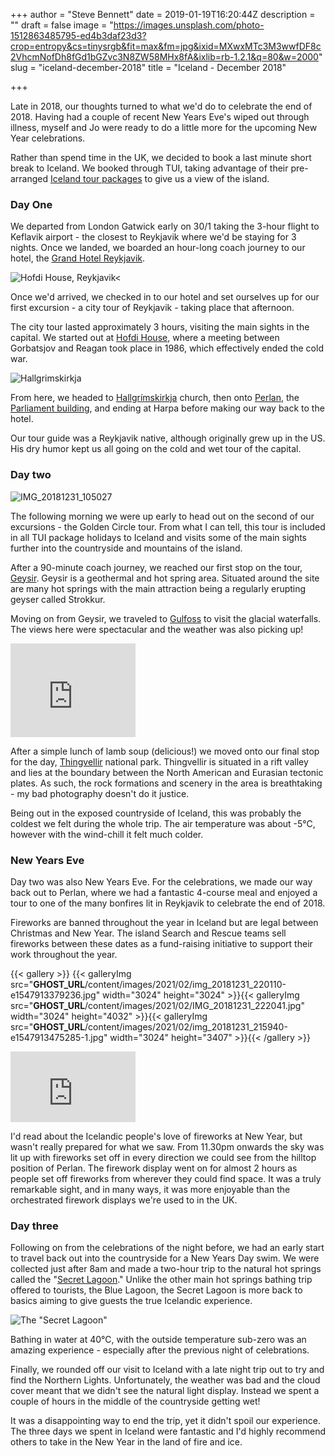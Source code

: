 +++
author = "Steve Bennett"
date = 2019-01-19T16:20:44Z
description = ""
draft = false
image = "https://images.unsplash.com/photo-1512863485795-ed4b3daf23d3?crop=entropy&cs=tinysrgb&fit=max&fm=jpg&ixid=MXwxMTc3M3wwfDF8c2VhcmNofDh8fGd1bGZvc3N8ZW58MHx8fA&ixlib=rb-1.2.1&q=80&w=2000"
slug = "iceland-december-2018"
title = "Iceland - December 2018"

+++


Late in 2018, our thoughts turned to what we'd do to celebrate the end of 2018. Having had a couple of recent New Years Eve's wiped out through illness, myself and Jo were ready to do a little more for the upcoming New Year celebrations.

Rather than spend time in the UK, we decided to book a last minute short break to Iceland. We booked through TUI, taking advantage of their pre-arranged [Iceland tour packages](https://www.tui.co.uk/destinations/europe/iceland/holidays-iceland.html) to give us a view of the island. 

### Day One

We departed from London Gatwick early on 30/1 taking the 3-hour flight to Keflavik airport - the closest to Reykjavik where we'd be staying for 3 nights. Once we landed, we boarded an hour-long coach journey to our hotel, the [Grand Hotel Reykjavik](https://www.islandshotel.is/hotels-in-iceland/grand-hotel-reykjavik). 

![Hofdi House, Reykjavik<](__GHOST_URL__/content/images/2021/02/img_20181230_153037-effects-e1547898754700.jpg)

Once we'd arrived, we checked in to our hotel and set ourselves up for our first excursion - a city tour of Reykjavik - taking place that afternoon.

The city tour lasted approximately 3 hours, visiting the main sights in the capital. We started out at [Hofdi House](https://visitreykjavik.is/hofdi-house), where a meeting between Gorbatsjov and Reagan took place in 1986, which effectively ended the cold war. 

![Hallgrimskirkja](__GHOST_URL__/content/images/2021/02/IMG_20181230_155338-EFFECTS.jpg)

From here, we headed to [Hallgrímskirkja](https://visitreykjavik.is/hallgrimskirkja-church) church, then onto [Perlan](https://perlan.is/), the [Parliament building](https://www.althingi.is/english/about-the-parliament/the-parliament-house/), and ending at Harpa before making our way back to the hotel.

Our tour guide was a Reykjavik native, although originally grew up in the US. His dry humor kept us all going on the cold and wet tour of the capital.

### Day two

![IMG_20181231_105027](__GHOST_URL__/content/images/2021/02/IMG_20181231_105027.jpg)

The following morning we were up early to head out on the second of our excursions - the Golden Circle tour. From what I can tell, this tour is included in all TUI package holidays to Iceland and visits some of the main sights further into the countryside and mountains of the island.

After a 90-minute coach journey, we reached our first stop on the tour, [Geysir](https://www.icelandtravel.is/attractions/geysir/). Geysir is a geothermal and hot spring area. Situated around the site are many hot springs with the main attraction being a regularly erupting geyser called Strokkur.

Moving on from Geysir, we traveled to [Gulfoss](http://gullfoss.is/) to visit the glacial waterfalls. The views here were spectacular and the weather was also picking up!

<iframe width="200" height="150" src="https://www.youtube.com/embed/NtKK10pyo-o?feature=oembed" frameborder="0" allow="accelerometer; autoplay; clipboard-write; encrypted-media; gyroscope; picture-in-picture" allowfullscreen></iframe>

After a simple lunch of lamb soup (delicious!) we moved onto our final stop for the day, [Thingvellir](https://www.thingvellir.is/en/) national park. Thingvellir is situated in a rift valley and lies at the boundary between the North American and Eurasian tectonic plates. As such, the rock formations and scenery in the area is breathtaking - my bad photography doesn't do it justice.

Being out in the exposed countryside of Iceland, this was probably the coldest we felt during the whole trip. The air temperature was about -5℃, however with the wind-chill it felt much colder. 

### New Years Eve

Day two was also New Years Eve. For the celebrations, we made our way back out to Perlan, where we had a fantastic 4-course meal and enjoyed a tour to one of the many bonfires lit in Reykjavik to celebrate the end of 2018.

Fireworks are banned throughout the year in Iceland but are legal between  Christmas and New Year. The island Search and Rescue teams sell fireworks between these dates as a fund-raising initiative to support their work throughout the year.

{{< gallery >}}
{{< galleryImg  src="__GHOST_URL__/content/images/2021/02/img_20181231_220110-e1547913379236.jpg" width="3024" height="3024" >}}{{< galleryImg  src="__GHOST_URL__/content/images/2021/02/IMG_20181231_222041.jpg" width="3024" height="4032" >}}{{< galleryImg  src="__GHOST_URL__/content/images/2021/02/img_20181231_215940-e1547913475285-1.jpg" width="3024" height="3407" >}}{{< /gallery >}}

<iframe width="200" height="113" src="https://www.youtube.com/embed/nHeZzqOhX98?feature=oembed" frameborder="0" allow="accelerometer; autoplay; clipboard-write; encrypted-media; gyroscope; picture-in-picture" allowfullscreen></iframe>

I'd read about the Icelandic people's love of fireworks at New Year, but wasn't really prepared for what we saw. From 11.30pm onwards the sky was lit up with fireworks set off in every direction we could see from the hilltop position of Perlan. The firework display went on for almost 2 hours as people set off fireworks from wherever they could find space. It was a truly remarkable sight, and in many ways, it was more enjoyable than the orchestrated firework displays we're used to in the UK.

### Day three

Following on from the celebrations of the night before, we had an early start to travel back out into the countryside for a New Years Day swim. We were collected just after 8am and made a two-hour trip to the natural hot springs called the "[Secret Lagoon](https://secretlagoon.is/)." Unlike the other main hot springs bathing trip offered to tourists, the Blue Lagoon, the Secret Lagoon is more back to basics aiming to give guests the true Icelandic experience.

![The "Secret Lagoon"](__GHOST_URL__/content/images/2021/02/IMG_20190101_113443-1.jpg)

Bathing in water at 40℃, with the outside temperature sub-zero was an amazing experience - especially after the previous night of celebrations.

Finally, we rounded off our visit to Iceland with a late night trip out to try and find the Northern Lights. Unfortunately, the weather was bad and the cloud cover meant that we didn't see the natural light display. Instead we spent a couple of hours in the middle of the countryside getting wet!

It was a disappointing way to end the trip, yet it didn't spoil our experience. The three days we spent in Iceland were fantastic and I'd highly recommend others to take in the New Year in the land of fire and ice.



